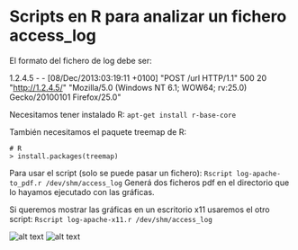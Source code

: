 Scripts en R para analizar un fichero access_log
========

El formato del fichero de log debe ser:

1.2.4.5 - - [08/Dec/2013:03:19:11 +0100] "POST /url HTTP/1.1" 500 20 "http://1.2.4.5/" "Mozilla/5.0 (Windows NT 6.1; WOW64; rv:25.0) Gecko/20100101 Firefox/25.0"


Necesitamos tener instalado R: ``apt-get install r-base-core``

También necesitamos el paquete treemap de R:
```
# R
> install.packages(treemap)
```

Para usar el script (solo se puede pasar un fichero):
``Rscript log-apache-to_pdf.r /dev/shm/access_log``
Generá dos ficheros pdf en el directorio que lo hayamos ejecutado con las gráficas.

Si queremos mostrar las gráficas en un escritorio x11 usaremos el otro script:
``Rscript log-apache-x11.r /dev/shm/access_log``

![alt text](https://raw.github.com/adrianlzt/R-scripts/master/apache_logs/captura-plots.png "Plots de datos")
![alt text](https://raw.github.com/adrianlzt/R-scripts/master/apache_logs/captura-tree.png "Treemap de hosts")
